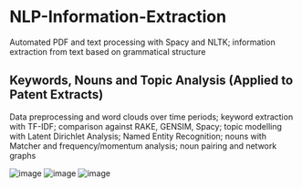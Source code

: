 # NLP-Information-Extraction
Automated PDF and text processing with Spacy and NLTK; information extraction from text based on grammatical structure

## Keywords, Nouns and Topic Analysis (Applied to Patent Extracts)
Data preprocessing and word clouds over time periods; keyword extraction with TF-IDF; comparison against RAKE, GENSIM, Spacy; topic modelling with Latent Dirichlet Analysis; Named Entity Recognition; nouns with Matcher and frequency/momentum analysis; noun pairing and network graphs

![image](https://user-images.githubusercontent.com/84533632/156854348-a912db9e-a78f-4860-9bd3-b6ea15b7ff2d.png)
![image](https://user-images.githubusercontent.com/84533632/156854291-9e43072d-2d2c-4eac-a44a-3882dfc09389.png)
![image](https://user-images.githubusercontent.com/84533632/156843975-02dbced0-2163-4ee8-85df-06b9dbfa599b.png)
